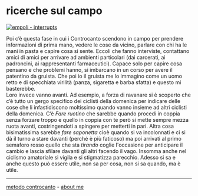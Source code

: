 # ricerche sul campo 

[![](https://live.staticflickr.com/65535/51791908322_d68ddcb958_c.jpg "empoli - interrupts")](https://flic.kr/s/aHBqjzwAJ2)   

Poi c’è questa fase in cui i Controcanto scendono in campo per prendere informazioni di prima mano, vedere le cose da vicino, parlare con chi ha le mani in pasta e capire cosa si sente. Eccoli che fanno interviste, contattano amici di amici per arrivare ad ambienti particolari (dai carcerati, ai padroncini, ai rappresentanti farmaceutici). Capace solo per capire cosa pensano e che problemi hanno, si imbarcano in un corso per avere il patentino da gruista. Che poi io il gruista me lo immagino come un uomo retto e di specchiata virilità (panza, sigaretta e barba sfatta) e questo mi basterebbe.  
Loro invece vanno avanti. Ad esempio, a forza di ravanare si è scoperto che c’è tutto un gergo specifico dei ciclisti della domenica per indicare delle cose che li infastidiscono moltissimo quando vanno insieme ad altri ciclisti della domenica. C’è *Fare ruotino*  che sarebbe quando procedi in coppia senza forzare troppo e quello in coppia con te però si mette sempre mezza ruota avanti, costringendoti a spingere per metterti in pari. Altra cosa bisimatissima sarebbe *fare saponetta* cioè quando si va incolonnati e ci si dà il turno a stare davanti (perché è più faticoso) ma poi arrivati al primo semaforo rosso quello che sta *tirando* coglie l'occasione per anticipare il cambio e lascia sfilare davanti gli altri facendo il vago. 
Insomma anche nel ciclismo amatoriale si vigila e si stigmatizza parecchio.  Adesso si sa e anche questo può essere utile, non sa per cosa, non si sa quando, ma è utile.  

---   
[metodo controcanto](https://cacioman.github.io/controcanto000.html) - [about me](https://about.me/cacioman) 
